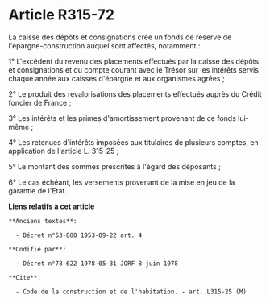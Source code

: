 # Article R315-72

La caisse des dépôts et consignations crée un fonds de réserve de l'épargne-construction auquel sont affectés, notamment :

1° L'excédent du revenu des placements effectués par la caisse des dépôts et consignations et du compte courant avec le
Trésor sur les intérêts servis chaque année aux caisses d'épargne et aux organismes agrées ;

2° Le produit des revalorisations des placements effectués auprès du Crédit foncier de France ;

3° Les intérêts et les primes d'amortissement provenant de ce fonds lui-même ;

4° Les retenues d'intérêts imposées aux titulaires de plusieurs comptes, en application de l'article L. 315-25 ;

5° Le montant des sommes prescrites à l'égard des déposants ;

6° Le cas échéant, les versements provenant de la mise en jeu de la garantie de l'Etat.

**Liens relatifs à cet article**

	**Anciens textes**:

	  - Décret n°53-880 1953-09-22 art. 4

	**Codifié par**:

	  - Décret n°78-622 1978-05-31 JORF 8 juin 1978

	**Cite**:

	  - Code de la construction et de l'habitation. - art. L315-25 (M)
